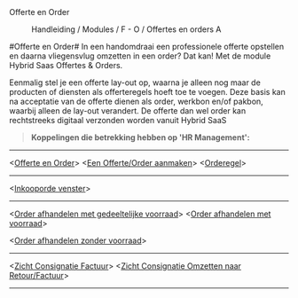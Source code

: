 <properties>
	<page>
		<title>Offerte en Order</title>
		<description>Offerte en Order</description>
	</page>
	<menu>
		<position>Handleiding / Modules / F - O / Offertes en orders</position>
		<title>Introductie</title>
		<sort>A</sort>
	</menu>
</properties>

#Offerte en Order#
In een handomdraai een professionele offerte opstellen en daarna vliegensvlug omzetten in een order? Dat kan! Met de module Hybrid Saas Offertes & Orders.

Eenmalig stel je een offerte lay-out op, waarna je alleen nog maar de producten of diensten als offerteregels hoeft toe te voegen. Deze basis kan na acceptatie van de offerte dienen als order, werkbon en/of pakbon, waarbij alleen de lay-out verandert. De offerte dan wel order kan rechtstreeks digitaal verzonden worden vanuit Hybrid SaaS

> **Koppelingen die betrekking hebben op 'HR Management':**

----------
<[Offerte en Order](http://hybridsaas.support/pages/handleiding/modules/F-O/offerte-en-orders/invoervenster%20offerte-order)>
<[Een Offerte/Order aanmaken](http://hybridsaas.support/pages/handleiding/modules/F-O/offerte-en-orders/een-offerte-of-order-aanmaken)>
<[Orderegel](http://hybridsaas.support/pages/handleiding/modules/F-O/offerte-en-orders/orderegel)>

----------
<[Inkooporde venster](http://hybridsaas.support/pages/handleiding/modules/F-O/offerte-en-orders/invoervenster)>

----------

<[Order afhandelen met gedeeltelijke voorraad](http://hybridsaas.support/pages/handleiding/modules/F-O/offerte-en-orders/een-order-afhandelen-gedeeltelijke-voorraad)>
<[Order afhandelen met voorraad](http://hybridsaas.support/pages/handleiding/modules/F-O/offerte-en-orders/een-order-afhandelen-met-voorraad)>

<[Order afhandelen zonder voorraad]( http://hybridsaas.support/pages/handleiding/modules/F-O/offerte-en-orders/een-order-afhandelen-zonder-voorraad)> 

----------

<[Zicht Consignatie Factuur](http://hybridsaas.support/pages/handleiding/modules/F-O/offerte-en-orders/zicht-consignatie-factuur-aanmaken)>
<[Zicht Consignatie Omzetten naar Retour/Factuur](http://hybridsaas.support/pages/handleiding/modules/F-O/offerte-en-orders/zicht-consignatie-factuur-omzetten)>

----------
